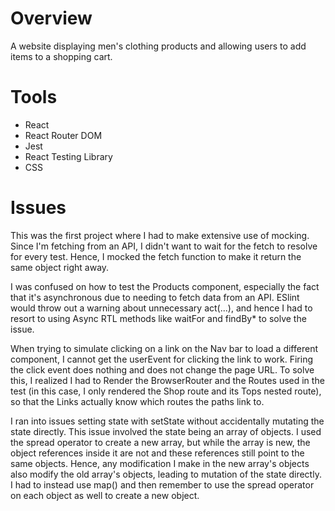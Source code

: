 # Overview

A website displaying men's clothing products and allowing users to add items to a shopping cart. 

# Tools

- React
- React Router DOM
- Jest
- React Testing Library
- CSS

# Issues

This was the first project where I had to make extensive use of mocking. Since I'm fetching from an API, I didn't want to wait for the fetch to resolve for every test. Hence, I mocked the fetch function to make it return the same object right away. 

I was confused on how to test the Products component, especially the fact that it's asynchronous due to
needing to fetch data from an API. ESlint would throw out a warning about unnecessary act(...), and hence
I had to resort to using Async RTL methods like waitFor and findBy* to solve the issue. 

When trying to simulate clicking on a link on the Nav bar to load a different component, I cannot get the userEvent
for clicking the link to work. Firing the click event does nothing and does not change the page URL. To solve this,
I realized I had to Render the BrowserRouter and the Routes used in the test (in this case, I only rendered
the Shop route and its Tops nested route), so that the Links actually know which routes the paths link to.

I ran into issues setting state with setState without accidentally mutating the state directly. This issue involved
the state being an array of objects. I used the spread operator to create a new array, but while the array is new,
the object references inside it are not and these references still point to the same objects. Hence, any
modification I make in the new array's objects also modify the old array's objects, leading to mutation of the state
directly. I had to instead use map() and then remember to use the spread operator on each object as well to create
a new object. 